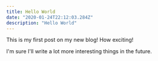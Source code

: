 ```yaml
---
title: Hello World
date: "2020-01-24T22:12:03.284Z"
description: "Hello World"
---
```


This is my first post on my new blog! How exciting!

I'm sure I'll write a lot more interesting things in the future.
